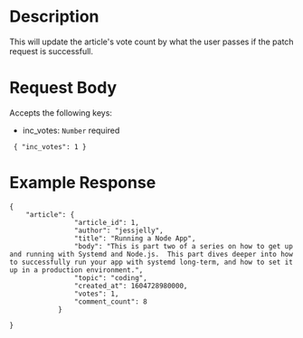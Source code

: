 # Description

This will update the article's vote count by what the user passes if the patch request is successfull.

# Request Body

Accepts the following keys:

- inc_votes: `Number` required

```
 { "inc_votes": 1 }

```

# Example Response

```
{
    "article": {
                "article_id": 1,
                "author": "jessjelly",
                "title": "Running a Node App",
                "body": "This is part two of a series on how to get up and running with Systemd and Node.js.  This part dives deeper into how to successfully run your app with systemd long-term, and how to set it up in a production environment.",
                "topic": "coding",
                "created_at": 1604728980000,
                "votes": 1,
                "comment_count": 8
            }

}

```
